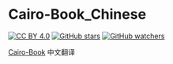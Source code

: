 # Cairo-Book_Chinese
[![CC BY 4.0](https://img.shields.io/github/license/Web3-Club/Cairo-Book_Chinese?style=flat-square)](https://github.com/Web3-Club/Cairo-Book_Chinese/) [![GitHub stars](https://img.shields.io/github/stars/Web3-Club/Cairo-Book_Chinese.svg?style=social&label=Stars)](https://github.com/Web3-Club/Cairo-Book_Chinese/) [![GitHub watchers](https://img.shields.io/github/watchers/Web3-Club/Cairo-Book_Chinese.svg?style=social&label=Watch)](https://github.com/Web3-Club/Cairo-Book_Chinese)


[Cairo-Book](cairo.web3wiki.site) 中文翻译
